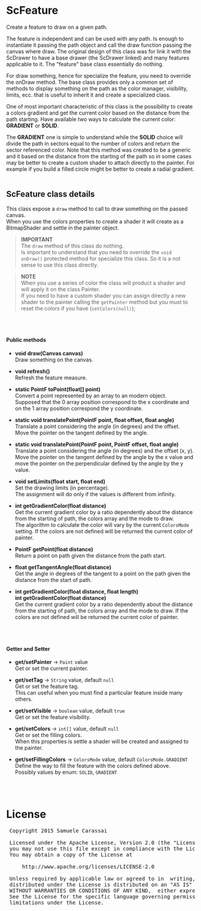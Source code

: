 # ScFeature
Create a feature to draw on a given path.

The feature is independent and can be used with any path.
Is enough to instantiate it passing the path object and call the draw function passing the canvas where draw.
The original design of this class was for link it with the ScDrawer to have a base drawer (the ScDrawer linked) and many features applicable to it.
The "feature" base class essentially do nothing.

For draw something, hence for specialize the feature, you need to override the onDraw method.
The base class provides only a common set of methods to display something on the path as the color manager, visibility, limits, ecc. that is useful to inherit it and create a specialized class.

One of most important characteristic of this class is the possibility to create a colors gradient and get the current color based on the distance from the path starting.
Have available two ways to calculate the current color: **GRADIENT** or **SOLID**.

The **GRADIENT** one is simple to understand while the **SOLID** choice will divide the path in sectors equal to the number of colors and return the sector referenced color.
Note that this method was created to be a generic and it based on the distance from the starting of the path so in some cases may be better to create a custom shader to attach directly to the painter.
For example if you build a filled circle might be better to create a radial gradient.
<br />
<br />

## ScFeature class details
This class expose a `draw` method to call to draw something on the passed canvas.<br />
When you use the colors properties to create a shader it will create as a BitmapShader and settle in the painter object.

> **IMPORTANT**<br />
> The `draw` method of this class do nothing. <br />
> Is important to understand that you need to override the `void onDraw()` protected method for specialize this class.
> So it is a not sense to use this class directly.

> **NOTE**<br />
> When you use a series of color the class will product a shader and will apply it on the class Painter.<br />
> If you need to have a custom shader you can assign directly a new shader to the painter calling the `getPainter` method but you must to reset the colors if you have (`setColors(null)`);

<br />
<br />

#### Public methods

- **void draw(Canvas canvas)**<br />
Draw something on the canvas.

- **void refresh()**<br />
Refresh the feature measure.

- **static PointF toPoint(float[] point)**<br />
Convert a point represented by an array to an modern object.<br />
Supposed that the 0 array position correspond to the x coordinate and on the 1 array position correspond the y coordinate.

- **static void translatePoint(PointF point, float offset, float angle)**<br />
Translate a point considering the angle (in degrees) and the offset.<br />
Move the pointer on the tangent defined by the angle.

- **static void translatePoint(PointF point, PointF offset, float angle)**<br />
Translate a point considering the angle (in degrees) and the offset (x, y).<br />
Move the pointer on the tangent defined by the angle by the x value and move the pointer on the perpendicular defined by the angle by the y value.

- **void setLimits(float start, float end)**<br />
Set the drawing limits (in percentage).<br />
The assignment will do only if the values is different from infinity.

- **int getGradientColor(float distance)**<br />
Get the current gradient color by a ratio dependently about the distance from the starting of path, the colors array and the mode to draw.<br />
The algorithm to calculate the color will vary by the current `ColorsMode` setting.
If the colors are not defined will be returned the current color of painter.

- **PointF getPoint(float distance)**<br />
Return a point on path given the distance from the path start.

- **float getTangentAngle(float distance)**<br />
Get the angle in degrees of the tangent to a point on the path given the distance from the start of path.

- **int getGradientColor(float distance, float length)**<br />
**int getGradientColor(float distance)**<br />
Get the current gradient color by a ratio dependently about the distance from the starting of path, the colors array and the mode to draw.
If the colors are not defined will be returned the current color of painter.
<br />
<br />

#### Getter and Setter

- **get/setPainter**  -> `Paint` value<br />
Get or set the current painter.

- **get/setTag**  -> `String` value, default `null`<br />
Get or set the feature tag.<br />
This can useful when you must find a particular feature inside many others.

- **get/setVisible**  -> `boolean` value, default `true`<br />
Get or set the feature visibility.

- **get/setColors**  -> `int[]` value, default `null`<br />
Get or set the filling colors.<br />
When this properties is settle a shader will be created and assigned to the painter.

- **get/setFillingColors**  -> `ColorsMode` value, default `ColorsMode.GRADIENT`<br />
Define the way to fill the feature with the colors defined above.<br />
Possibly values by enum: `SOLID`, `GRADIENT`<br />
<br />
<br />

# License
<pre>
 Copyright 2015 Samuele Carassai

 Licensed under the Apache License, Version 2.0 (the "License");
 you may not use this file except in compliance with the License.
 You may obtain a copy of the License at

     http://www.apache.org/licenses/LICENSE-2.0

 Unless required by applicable law or agreed to in  writing, software
 distributed under the License is distributed on an "AS IS" BASIS,
 WITHOUT WARRANTIES OR CONDITIONS OF ANY KIND,  either express or implied.
 See the License for the specific language governing permissions and
 limitations under the License.
</pre>